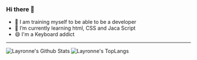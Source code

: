 ### Hi there 👋

- 🔭 I am training myself to be able to be a developer
- 🌱 I’m currently learning html, CSS and Jaca Script
- 😄 I'm a Keyboard addict

 ---
 
 <img align="left" alt="Layronne's Github Stats" src= "https://github-readme-stats.vercel.app/api?username=Layronne&show_icons=true&hide_border=true&theme=tokyonight" />

<img src=https://github.com/anuraghazra/github-readme-stats alt="Layronne's TopLangs" data-canonical-src="https://github-readme-stats.vercel.app/api/top-langs/?username=Layronne&amp;langs_count=10&amp;include_all_commits=true&amp;count_private=true&amp;show_icons=true&amp;theme=tokyonight" style="max-width: 100%;">
